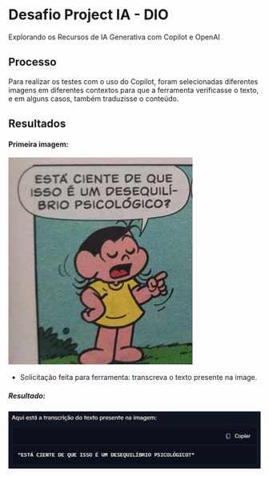 
# Desafio Project IA - DIO


Explorando os Recursos de IA Generativa com Copilot e OpenAI
## Processo

Para realizar os testes com o uso do Copilot, foram selecionadas diferentes imagens em diferentes contextos para que a ferramenta verificasse o texto, e em alguns casos, também traduzisse o conteúdo.
## Resultados

#### Primeira imagem:

<img src="/inputs/image1.jpg">

- Solicitação feita para ferramenta: transcreva o texto presente na image.

##### Resultado:

<img src="/output/output1.png">
